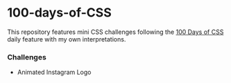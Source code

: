 # 100-days-of-CSS

This repository features mini CSS challenges following the [100 Days of CSS](https://100dayscss.com/) daily feature with my own interpretations.

### Challenges

- Animated Instagram Logo
